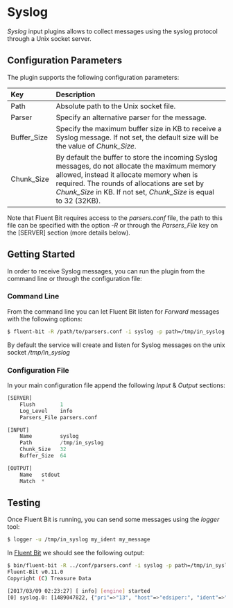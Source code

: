 # Syslog

_Syslog_ input plugins allows to collect messages using the syslog protocol through a Unix socket server.

## Configuration Parameters

The plugin supports the following configuration parameters:

| Key | Description |
| :--- | :--- |
| Path | Absolute path to the Unix socket file. |
| Parser | Specify an alternative parser for the message. |
| Buffer\_Size | Specify the maximum buffer size in KB to receive a Syslog message. If not set, the default size will be the value of _Chunk\_Size_. |
| Chunk\_Size | By default the buffer to store the incoming Syslog messages, do not allocate the maximum memory allowed, instead it allocate memory when is required. The rounds of allocations are set by _Chunk\_Size_ in KB. If not set, _Chunk\_Size_ is equal to 32 \(32KB\). |

Note that Fluent Bit requires access to the _parsers.conf_ file, the path to this file can be specified with the option _-R_ or through the _Parsers\_File_ key on the \[SERVER\] section \(more details below\).

## Getting Started

In order to receive Syslog messages, you can run the plugin from the command line or through the configuration file:

### Command Line

From the command line you can let Fluent Bit listen for _Forward_ messages with the following options:

```bash
$ fluent-bit -R /path/to/parsers.conf -i syslog -p path=/tmp/in_syslog -o stdout
```

By default the service will create and listen for Syslog messages on the unix socket _/tmp/in\_syslog_

### Configuration File

In your main configuration file append the following _Input_ & _Output_ sections:

```python
[SERVER]
    Flush        1
    Log_Level    info
    Parsers_File parsers.conf

[INPUT]
    Name         syslog
    Path         /tmp/in_syslog
    Chunk_Size   32
    Buffer_Size  64

[OUTPUT]
    Name   stdout
    Match  *
```

## Testing

Once Fluent Bit is running, you can send some messages using the _logger_ tool:

```bash
$ logger -u /tmp/in_syslog my_ident my_message
```

In [Fluent Bit](http://fluentbit.io) we should see the following output:

```bash
$ bin/fluent-bit -R ../conf/parsers.conf -i syslog -p path=/tmp/in_syslog -o stdout
Fluent-Bit v0.11.0
Copyright (C) Treasure Data

[2017/03/09 02:23:27] [ info] [engine] started
[0] syslog.0: [1489047822, {"pri"=>"13", "host"=>"edsiper:", "ident"=>"my_ident", "pid"=>"", "message"=>"my_message"}]
```

